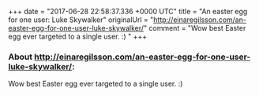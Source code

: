 +++
date = "2017-06-28 22:58:37.336 +0000 UTC"
title = "An easter egg for one user: Luke Skywalker"
originalUrl = "http://einaregilsson.com/an-easter-egg-for-one-user-luke-skywalker/"
comment = "Wow best Easter egg ever targeted to a single user. :) "
+++

### About http://einaregilsson.com/an-easter-egg-for-one-user-luke-skywalker/:

Wow best Easter egg ever targeted to a single user. :) 
